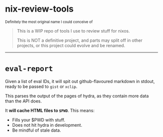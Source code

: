 nix-review-tools
================

<sup>Definitely the most original name I could conceive of</sup>

> This is a WIP repo of tools I use to review stuff for nixos.
> 
> This is NOT a definitive project, and parts may split off in
> other projects, or this project could evolve and be renamed.

* * *

# `eval-report`

Given a list of eval IDs, it will spit out github-flavoured markdown in stdout,
ready to be passed to `gist` or `xclip`.

This parses the output of the pages of hydra, as they contain more data than
the API does.

It **will cache HTML files to `$PWD`**. This means:

 * Fills your $PWD with stuff.
 * Does not hit hydra in development.
 * Be mindful of stale data.
